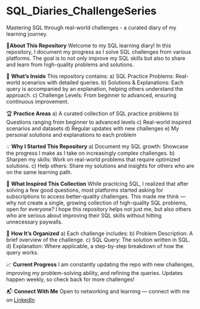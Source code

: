 # SQL_Diaries_ChallengeSeries
Mastering SQL through real-world challenges - a curated diary of my learning journey.

📘**About This Repository**
Welcome to my SQL learning diary! In this repository, I document my progress as I solve SQL challenges from various platforms. The goal is to not only improve my SQL skills but also to share and learn from high-quality problems and solutions.

🚀 **What’s Inside**
This repository contains:
a) SQL Practice Problems: Real-world scenarios with detailed queries.
b) Solutions & Explanations: Each query is accompanied by an explanation, helping others understand the approach.
c) Challenge Levels: From beginner to advanced, ensuring continuous improvement.

🏆 **Practice Areas**
a) A curated collection of SQL practice problems
b) Questions ranging from beginner to advanced levels
c) Real-world inspired scenarios and datasets
d) Regular updates with new challenges
e) My personal solutions and explanations to each problem

💡 **Why I Started This Repository**
a) Document my SQL growth: Showcase the progress I make as I take on increasingly complex challenges.
b) Sharpen my skills: Work on real-world problems that require optimized solutions.
c) Help others: Share my solutions and insights for others who are on the same learning path.

🎯 **What Inspired This Collection**
While practicing SQL, I realized that after solving a few good questions, most platforms started asking for subscriptions to access better-quality challenges.
This made me think — why not create a single, growing collection of high-quality SQL problems, open for everyone?
I hope this repository helps not just me, but also others who are serious about improving their SQL skills without hitting unnecessary paywalls.

📅 **How It’s Organized**
a) Each challenge includes:
b) Problem Description: A brief overview of the challenge.
c) SQL Query: The solution written in SQL.
d) Explanation: Where applicable, a step-by-step breakdown of how the query works.

📈 **Current Progress**
I am constantly updating the repo with new challenges, improving my problem-solving ability, and refining the queries. Updates happen weekly, so check back for more challenges!

📬 **Connect With Me**
Open to networking and learning — connect with me on [LinkedIn](https://www.linkedin.com/in/tanya-singh-a3556431a/)

